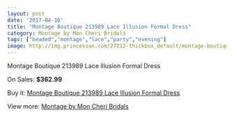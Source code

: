 ```yaml
---
layout: post
date: '2017-04-16'
title: "Montage Boutique 213989 Lace Illusion Formal Dress"
category: Montage by Mon Cheri Bridals
tags: ["beaded","montage","lace","party","evening"]
image: http://img.princessan.com/27212-thickbox_default/montage-boutique-213989-lace-illusion-formal-dress.jpg
---
```

Montage Boutique 213989 Lace Illusion Formal Dress

On Sales: **$362.99**
<a href="https://www.princessan.com/en/12438-montage-boutique-213989-lace-illusion-formal-dress.html"><amp-img layout="responsive" width="600" height="600" src="//img.princessan.com/27212-thickbox_default/montage-boutique-213989-lace-illusion-formal-dress.jpg" alt="Montage Boutique 213989 Lace Illusion Formal Dress 0" /></a>

Buy it: [Montage Boutique 213989 Lace Illusion Formal Dress](https://www.princessan.com/en/12438-montage-boutique-213989-lace-illusion-formal-dress.html "Montage Boutique 213989 Lace Illusion Formal Dress")

View more: [Montage by Mon Cheri Bridals](https://www.princessan.com/en/89- "Montage by Mon Cheri Bridals")